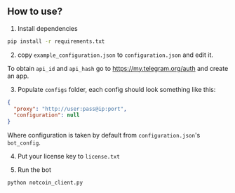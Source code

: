 ## How to use?

1. Install dependencies
```bash
pip install -r requirements.txt
```


2. copy `example_configuration.json` to `configuration.json` and edit it.

To obtain `api_id` and `api_hash` go to https://my.telegram.org/auth and create an app.

3. Populate `configs` folder, each config should look something like this:

```json
{
  "proxy": "http://user:pass@ip:port",
  "configuration": null
}
```

Where configuration is taken by default from `configuration.json`'s `bot_config`.

4. Put your license key to `license.txt`

5. Run the bot
```bash
python notcoin_client.py
```
